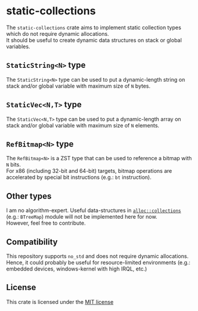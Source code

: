 # static-collections
The `static-collections` crate aims to implement static collection types which do not require dynamic allocations. \
It should be useful to create dynamic data structures on stack or global variables.

## `StaticString<N>` type
The `StaticString<N>` type can be used to put a dynamic-length string on stack and/or global variable with maximum size of `N` bytes.

## `StaticVec<N,T>` type
The `StaticVec<N,T>` type can be used to put a dynamic-length array on stack and/or global variable with maximum size of `N` elements.

## `RefBitmap<N>` type
The `RefBitmap<N>` is a ZST type that can be used to reference a bitmap with `N` bits. \
For x86 (including 32-bit and 64-bit) targets, bitmap operations are accelerated by special bit instructions (e.g.: `bt` instruction).

## Other types
I am no algorithm-expert. Useful data-structures in [`alloc::collections`](https://doc.rust-lang.org/alloc/collections/index.html) (e.g.: `BTreeMap`) module will not be implemented here for now. \
However, feel free to contribute.

## Compatibility
This repository supports `no_std` and does not require dynamic allocations. \
Hence, it could probably be useful for resource-limited environments (e.g.: embedded devices, windows-kernel with high IRQL, etc.)

## License
This crate is licensed under the [MIT license](./license.txt)